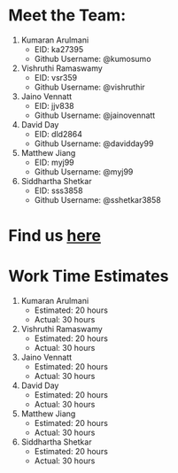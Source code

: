# Meet the Team:

1. Kumaran Arulmani
   - EID: ka27395
   - Github Username: @kumosumo
2. Vishruthi Ramaswamy
   - EID: vsr359
   - Github Username: @vishruthir
3. Jaino Vennatt
   - EID: jjv838
   - Github Username: @jainovennatt
4. David Day
   - EID: dld2864
   - Github Username: @davidday99
5. Matthew Jiang
   - EID: myj99
   - Github Username: @myj99
6. Siddhartha Shetkar
   - EID: sss3858
   - Github Username: @sshetkar3858

# Find us [here](http://booklopedia.appspot.com/)

# Work Time Estimates

1. Kumaran Arulmani
   - Estimated: 20 hours
   - Actual: 30 hours
2. Vishruthi Ramaswamy
   - Estimated: 20 hours
   - Actual: 30 hours
3. Jaino Vennatt
   - Estimated: 20 hours
   - Actual: 30 hours
4. David Day
   - Estimated: 20 hours
   - Actual: 30 hours
5. Matthew Jiang
   - Estimated: 20 hours
   - Actual: 30 hours
6. Siddhartha Shetkar
   - Estimated: 20 hours
   - Actual: 30 hours
